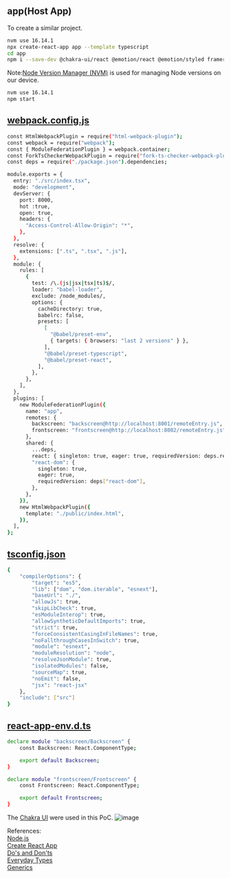 
## app(Host App)

To create a similar project.

```bash
nvm use 16.14.1
npx create-react-app app --template typescript
cd app
npm i --save-dev @chakra-ui/react @emotion/react @emotion/styled framer-motion webpack webpack-cli html-webpack-plugin webpack-dev-server babel-loader
```
Note:[Node Version Manager (NVM)](https://github.com/nvm-sh/nvm) is used for managing Node versions on our device.

```bash
nvm use 16.14.1
npm start
```

## [webpack.config.js](https://webpack.js.org/configuration/)

```bash
const HtmlWebpackPlugin = require("html-webpack-plugin");
const webpack = require("webpack");
const { ModuleFederationPlugin } = webpack.container;
const ForkTsCheckerWebpackPlugin = require("fork-ts-checker-webpack-plugin");
const deps = require("./package.json").dependencies;

module.exports = {
  entry: "./src/index.tsx",
  mode: "development",
  devServer: {
    port: 8000,
    hot :true,
    open: true,
    headers: {
      "Access-Control-Allow-Origin": "*",
    },
  },
  resolve: {
    extensions: [".ts", ".tsx", ".js"],
  },
  module: {
    rules: [
      {
        test: /\.(js|jsx|tsx|ts)$/,
        loader: "babel-loader",
        exclude: /node_modules/,
        options: {
          cacheDirectory: true,
          babelrc: false,
          presets: [
            [
              "@babel/preset-env",
              { targets: { browsers: "last 2 versions" } },
            ],
            "@babel/preset-typescript",
            "@babel/preset-react",
          ],
        },
      },
    ],
  },
  plugins: [
    new ModuleFederationPlugin({
      name: "app",
      remotes: {
        backscreen: "backscreen@http://localhost:8001/remoteEntry.js",
        frontscreen: "frontscreen@http://localhost:8002/remoteEntry.js",
      },
      shared: {
        ...deps,
        react: { singleton: true, eager: true, requiredVersion: deps.react },
        "react-dom": {
          singleton: true,
          eager: true,
          requiredVersion: deps["react-dom"],
        },
      },
    }),
    new HtmlWebpackPlugin({
      template: "./public/index.html",
    }),
  ],
};
```

## [tsconfig.json](https://www.typescriptlang.org/docs/handbook/tsconfig-json.html)

```bash
{
	"compilerOptions": {
		"target": "es5",
		"lib": ["dom", "dom.iterable", "esnext"],
		"baseUrl": "./",
		"allowJs": true,
		"skipLibCheck": true,
		"esModuleInterop": true,
		"allowSyntheticDefaultImports": true,
		"strict": true,
		"forceConsistentCasingInFileNames": true,
		"noFallthroughCasesInSwitch": true,
		"module": "esnext",
		"moduleResolution": "node",
		"resolveJsonModule": true,
		"isolatedModules": false,
		"sourceMap": true,
		"noEmit": false,
		"jsx": "react-jsx"
	},
	"include": ["src"]
}
```

## [react-app-env.d.ts](https://www.typescriptlang.org/docs/handbook/declaration-files/templates/module-d-ts.html)

```bash
declare module "backscreen/Backscreen" {
	const Backscreen: React.ComponentType;

	export default Backscreen;
}

declare module "frontscreen/Frontscreen" {
	const Frontscreen: React.ComponentType;

	export default Frontscreen;
}
```

The [Chakra UI](https://chakra-ui.com/) were used in this PoC.
![image](https://user-images.githubusercontent.com/76512851/201612438-78fed8c7-fcc8-484f-9931-07d323a172dc.png)



References:<br>
[Node.js](https://nodejs.org/en/docs/)<br>
[Create React App](https://create-react-app.dev/)<br>
[Do's and Don'ts](https://www.typescriptlang.org/docs/handbook/declaration-files/do-s-and-don-ts.html)<br>
[Everyday Types](https://www.typescriptlang.org/docs/handbook/2/everyday-types.html)<br>
[Generics](https://www.typescriptlang.org/docs/handbook/2/generics.html)<br>
